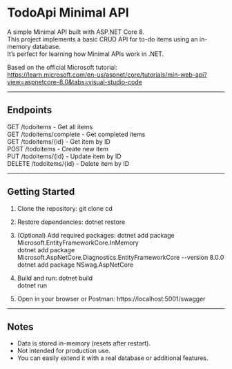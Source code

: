 # TodoApi Minimal API

A simple Minimal API built with ASP.NET Core 8.  
This project implements a basic CRUD API for to-do items using an in-memory database.  
It’s perfect for learning how Minimal APIs work in .NET.

Based on the official Microsoft tutorial:  
https://learn.microsoft.com/en-us/aspnet/core/tutorials/min-web-api?view=aspnetcore-8.0&tabs=visual-studio-code

---

## Endpoints

GET    /todoitems           - Get all items  
GET    /todoitems/complete  - Get completed items  
GET    /todoitems/{id}      - Get item by ID  
POST   /todoitems           - Create new item  
PUT    /todoitems/{id}      - Update item by ID  
DELETE /todoitems/{id}      - Delete item by ID  

---

## Getting Started

1. Clone the repository:
   git clone <your-repo-url>
   cd <project-folder>

2. Restore dependencies:
   dotnet restore

3. (Optional) Add required packages:
   dotnet add package Microsoft.EntityFrameworkCore.InMemory  
   dotnet add package Microsoft.AspNetCore.Diagnostics.EntityFrameworkCore --version 8.0.0  
   dotnet add package NSwag.AspNetCore  

4. Build and run:
   dotnet build  
   dotnet run

5. Open in your browser or Postman:
   https://localhost:5001/swagger  

---

## Notes

- Data is stored in-memory (resets after restart).  
- Not intended for production use.  
- You can easily extend it with a real database or additional features.
